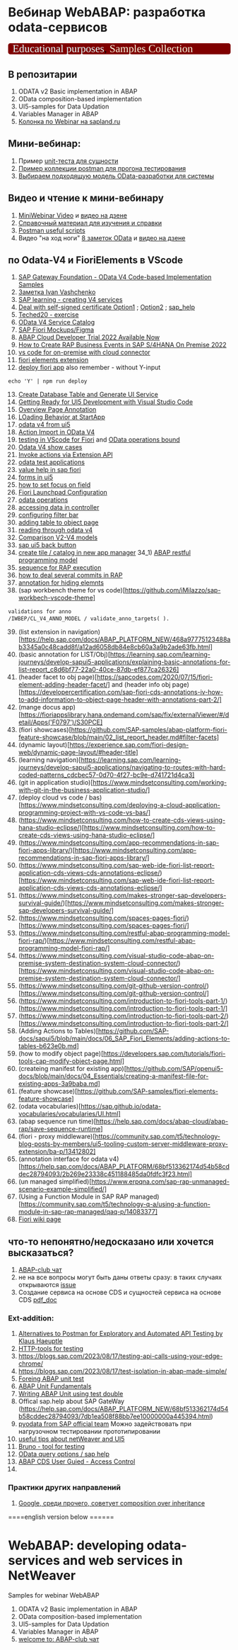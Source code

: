 # Вебинар WebABAP: разработка odata-сервисов
<img src="https://github.com/OlegBash599/WebABAP_samples/blob/master/lbl.svg"/>

## В репозитарии
1) ODATA v2 Basic implementation in ABAP
2) OData composition-based implementation
3) UI5-samples for Data Updation
4) Variables Manager in ABAP
5) [Колонка по Webinar на sapland.ru](https://sappro.sapland.ru/author-column/20772)

## Мини-вебинар:
1) Пример [unit-теста для сущности](https://github.com/OlegBash599/WebABAP_samples/blob/master/src/zwa003/zcl_wa003_var_head_feed.clas.testclasses.abap)
2) [Пример коллекции postman для прогона тестирования](https://github.com/OlegBash599/WebABAP_samples/tree/master/PostMan_samples)
3) [Выбираем подходящую модель OData-разработки для системы](https://blogs.sap.com/2022/01/22/howto-odata-high-level-overview/)
   


## Видео и чтение к мини-вебинару
1) [MiniWebinar Video](https://sappro.sapland.ru/kb/webinars/testirovanie-crudq-operatsii-v-sap-gateway-i-unit-testirovanie-v-odata-v2.html) и [видео на дзене](https://dzen.ru/video/watch/6654c9d27e3fa971932db30d)
2) [Справочный материал для изучения и справки](https://www.olegbash.ru/WebABAP/MiniWebinar_ODATAtesting.zip)
3) [Postman useful scripts](https://blogs.aboutatul.in/some-common-test-scripts-in-postman)
4) Видео "на ход ноги" [8 заметок OData](https://sappro.sapland.ru/publications/sap-gateway-odata-8-poleznyh-zametok-na-hod-nogi.html) и [видео на дзене](https://dzen.ru/video/watch/6654d7b65b3bc47acbf0f6c1)

## по Odata-V4 и FioriElements в VScode
1) [SAP Gateway Foundation - OData V4 Code-based Implementation Samples](https://github.com/SAP-samples/gateway-odata-v4)
2) [Заметка Ivan Vashchenko](https://github.com/Via04/odatav4-guide)
3) [SAP learning - creating V4 services](https://learning.sap.com/learning-journeys/getting-started-with-creating-an-sap-fiori-elements-app-based-on-an-odata-v4-rap-service/creating-an-odata-v4-service)
4) [Deal with self-signed certificate Option1](https://stackoverflow.com/questions/36506539/how-do-i-get-visual-studio-code-to-trust-our-self-signed-proxy-certificate) ; [Option2](https://stackoverflow.com/questions/75784380/how-to-provide-vs-code-with-a-self-signed-certificate-in-order-to-connect-with-s) ; [sap_help](https://help.sap.com/docs/SAP_FIORI_tools/17d50220bcd848aa854c9c182d65b699/4b318bede7eb4021a8be385c46c74045.html?locale=en-US)
5) [Teched20 - exercise](https://github.com/SAP-archive/teched2020-DEV260/tree/main/exercises/ex0)
6) [OData V4 Service Catalog](https://community.sap.com/t5/technology-blogs-by-sap/odata-v4-service-catalog/ba-p/13477068)
7) [SAP Fiori Mockups/Figma](https://www.youtube.com/watch?v=OozwNvecMWc)
8) [ABAP Cloud Developer Trial 2022 Available Now](https://community.sap.com/t5/technology-blogs-by-sap/abap-cloud-developer-trial-2022-available-now/ba-p/13598069)
9) [How to Create RAP Business Events in SAP S/4HANA On Premise 2022](https://community.sap.com/t5/technology-blogs-by-sap/how-to-create-rap-business-events-in-sap-s-4hana-on-premise-2022/ba-p/13553312)
10) [vs code for on-premise with cloud connector](https://www.mindsetconsulting.com/visual-studio-code-abap-on-premise-system-destination-system-cloud-connector/)
11) [fiori elements extension](https://sapui5.hana.ondemand.com/#/topic/dd78acad2f164560ad6b0e24ed2cd8ee)
12) [deploy fiori app](https://github.com/SAP/open-ux-tools/tree/main/packages/deploy-tooling#configuration-with-logging-enabled)
also remember - without Y-input
```
echo 'Y' | npm run deploy
```
13) [Create Database Table and Generate UI Service](https://developers.sap.com/tutorials/abap-environment-rap100-generate-ui-service.html)
14) [Getting Ready for UI5 Development with Visual Studio Code](https://community.sap.com/t5/technology-blogs-by-sap/getting-ready-for-ui5-development-with-visual-studio-code/ba-p/13498045)
15) [Overview Page Annotation](https://github.com/SAP-docs/sapui5/blob/main/docs/06_SAP_Fiori_Elements/annotations-used-in-overview-pages-65731e6.md)
16) [LOading Behavior at StartApp](https://ui5.sap.com/#/topic/9f4e1192f1384b85bc160288e17f69c4)
17) [odata v4 from ui5](https://community.sap.com/t5/technology-blogs-by-members/enhancing-flexibility-with-odata-v4-calls-from-the-controller-in-sap-ui5/ba-p/13880825)
18) [Action Import in OData V4](https://stackoverflow.com/questions/70204048/how-to-send-a-post-request-to-odata-v4-actionimport-with-sapui5)
19) [testing in VScode for Fiori](https://community.sap.com/t5/technology-blogs-by-members/ui5-tooling-custom-server-middleware-proxy-extension/ba-p/13412802) and [OData operations bound](https://github.com/SAP-docs/sapui5/blob/main/docs/04_Essentials/odata-operations-b54f789.md)
20) [Odata V4 show cases](https://github.com/SAP-samples/fiori-elements-feature-showcase/blob/main/README.md#custom-actions-global-list-report)
21) [Invoke actions via Extension API](https://community.sap.com/t5/technology-q-a/fiori-elements-call-invokeactions-via-extensionapi-and-odata-v4/qaq-p/12452118)
22) [odata test applications](https://help.sap.com/doc/saphelp_nw75/7.5.5/en-US/c7/0a898058f34024bfe9bffc43b3904c/frameset.htm)
23) [value help in sap fiori](https://openui5.hana.ondemand.com/entity/sap.ui.mdc.ValueHelp/sample/sap.ui.mdc.demokit.sample.FieldValueHelpTypes/code)
24) [forms in ui5](https://sapui5.hana.ondemand.com/sdk/#/entity/sap.ui.layout.form.Form/sample/sap.ui.layout.sample.Form354wide/code)
25) [how to set focus on field](https://help.sap.com/docs/SAP_NETWEAVER_740/468a97775123488ab3345a0c48cadd8f/91f19f036f4d1014b6dd926db0e91070.html#example)
26) [Fiori Launchpad Configuration](https://help.sap.com/docs/ABAP_PLATFORM_NEW/a7b390faab1140c087b8926571e942b7/af35d42e7d4f49d7b8e46080cd01c299.html?locale=en-US)
27) [odata operations](https://github.com/SAP-docs/sapui5/blob/main/docs/04_Essentials/odata-operations-b54f789.md)
28) [accessing data in controller](https://github.com/SAP-docs/sapui5/blob/main/docs/04_Essentials/accessing-data-in-controller-code-17b30ac.md)
29) [configuring filter bar](https://github.com/SAP-docs/sapui5/blob/main/docs/06_SAP_Fiori_Elements/configuring-filter-bars-4bd7590.md)
30) [adding table to object page](https://learning.sap.com/learning-journeys/getting-started-with-creating-an-sap-fiori-elements-app-based-on-an-odata-v4-rap-service/adding-a-table-to-the-object-page)
31) [reading through odata v4](https://learning.sap.com/learning-journeys/develop-sapui5-applications/reading-data-through-an-odata-model_e7de231b-e1ae-46f9-a298-14da24ef940b)
32) [Comparison V2-V4 models](https://github.com/SAP/openui5-docs/blob/main/docs/04_Essentials/changes-compared-to-odata-v2-model-abd4d7c.md)
33) [sap ui5 back button](https://learning.sap.com/learning-journeys/develop-sapui5-applications/routing-back_c9b9f625-a6c1-4b54-9d32-8196143d5ee5)
34) [create tile / catalog in new app manager](https://community.sap.com/t5/technology-blog-posts-by-sap/sap-fiori-launchpad-app-manager-tool-available-for-sap-s-4hana-2020/ba-p/13483977)
34_1) [ABAP restful programming model](https://help.sap.com/docs/abap-cloud/abap-rap/abap-restful-application-programming-model?locale=en-US&version=sap_btp)
35) [sequence for RAP execution](https://help.sap.com/docs/abap-cloud/abap-rap/save-sequence-runtime)
36) [how to deal several commits in RAP](https://community.sap.com/t5/technology-q-a/save-sequence-bapi-commit-issue-abap-restful-programming-on-premise/qaq-p/12135945)
37) [annotation for hiding elemnts](https://sapui5.hana.ondemand.com/sdk/#/topic/ca00ee45fe344a73998f482cb2e669bb)
38) (sap workbench theme for vs code)[https://github.com/iMilazzo/sap-workbech-vscode-theme]

```
validations for anno
/IWBEP/CL_V4_ANNO_MODEL / validate_anno_targets( ).
```
39) (list extension in navigation)[https://help.sap.com/docs/ABAP_PLATFORM_NEW/468a97775123488ab3345a0c48cadd8f/a12ad6058db84e8cb60a3a9b2ade63fb.html]
40) (basic annotation for LIST/Obj)[https://learning.sap.com/learning-journeys/develop-sapui5-applications/explaining-basic-annotations-for-list-report_c8d6bf77-22a0-40ce-87db-ef877ca26326]
41) (header facet to obj page)[https://sapcodes.com/2020/07/15/fiori-element-adding-header-facet/] and (header info obj page)[https://developercertification.com/sap-fiori-cds-annotations-iv-how-to-add-information-to-object-page-header-with-annotations-part-2/]
42) (mange docus app)[https://fioriappslibrary.hana.ondemand.com/sap/fix/externalViewer/#/detail/Apps('F0797')/S30PCE]
43) (fiori showcases)[https://github.com/SAP-samples/abap-platform-fiori-feature-showcase/blob/main/02_list_report_header.md#filter-facets]
44) (dynamic layout)[https://experience.sap.com/fiori-design-web/dynamic-page-layout/#header-title]
45) (learning navigation)[https://learning.sap.com/learning-journeys/develop-sapui5-applications/navigating-to-routes-with-hard-coded-patterns_cdcbec57-0d70-4f27-bc9e-d741721d4ca3]
46) (git in application studio)[https://www.mindsetconsulting.com/working-with-git-in-the-business-application-studio/]
47) (deploy cloud vs code / bas)[https://www.mindsetconsulting.com/deploying-a-cloud-application-programming-project-with-vs-code-vs-bas/]
48) (https://www.mindsetconsulting.com/how-to-create-cds-views-using-hana-studio-eclipse/)[https://www.mindsetconsulting.com/how-to-create-cds-views-using-hana-studio-eclipse/]
49) (https://www.mindsetconsulting.com/app-recommendations-in-sap-fiori-apps-library/)[https://www.mindsetconsulting.com/app-recommendations-in-sap-fiori-apps-library/]
50) (https://www.mindsetconsulting.com/sap-web-ide-fiori-list-report-application-cds-views-cds-annotations-eclipse/)[https://www.mindsetconsulting.com/sap-web-ide-fiori-list-report-application-cds-views-cds-annotations-eclipse/]
51) (https://www.mindsetconsulting.com/makes-stronger-sap-developers-survival-guide/)[https://www.mindsetconsulting.com/makes-stronger-sap-developers-survival-guide/]
52) (https://www.mindsetconsulting.com/spaces-pages-fiori/)[https://www.mindsetconsulting.com/spaces-pages-fiori/]
53) (https://www.mindsetconsulting.com/restful-abap-programming-model-fiori-rap/)[https://www.mindsetconsulting.com/restful-abap-programming-model-fiori-rap/]
54) (https://www.mindsetconsulting.com/visual-studio-code-abap-on-premise-system-destination-system-cloud-connector/)[https://www.mindsetconsulting.com/visual-studio-code-abap-on-premise-system-destination-system-cloud-connector/]
55) (https://www.mindsetconsulting.com/git-github-version-control/)[https://www.mindsetconsulting.com/git-github-version-control/]
56) (https://www.mindsetconsulting.com/introduction-to-fiori-tools-part-1/)[https://www.mindsetconsulting.com/introduction-to-fiori-tools-part-1/]
57) (https://www.mindsetconsulting.com/introduction-to-fiori-tools-part-2/)[https://www.mindsetconsulting.com/introduction-to-fiori-tools-part-2/]
58) (Adding Actions to Tables)[https://github.com/SAP-docs/sapui5/blob/main/docs/06_SAP_Fiori_Elements/adding-actions-to-tables-b623e0b.md]
59) (how to modify object page)[https://developers.sap.com/tutorials/fiori-tools-cap-modify-object-page.html]
60) (createing manifest for existing app)[https://github.com/SAP/openui5-docs/blob/main/docs/04_Essentials/creating-a-manifest-file-for-existing-apps-3a9baba.md]
61) (feature showcase)[https://github.com/SAP-samples/fiori-elements-feature-showcase]
62) (odata vocabularies)[https://sap.github.io/odata-vocabularies/vocabularies/UI.html]
63) (abap sequence run time)[https://help.sap.com/docs/abap-cloud/abap-rap/save-sequence-runtime]
64) (fiori - proxy middleware)[https://community.sap.com/t5/technology-blog-posts-by-members/ui5-tooling-custom-server-middleware-proxy-extension/ba-p/13412802]
65) (annotation interface for odata v4)[https://help.sap.com/docs/ABAP_PLATFORM/68bf513362174d54b58cddec28794093/2b269e23338c451188485da0fdfc3f23.html]
66) (un managed simplified)[https://www.erpqna.com/sap-rap-unmanaged-scenario-example-simplified/]
67) (Using a Function Module in SAP RAP managed)[https://community.sap.com/t5/technology-q-a/using-a-function-module-in-sap-rap-managed/qaq-p/14083377]
68) [Fiori wiki page](https://pages.community.sap.com/topics/fiori)

## что-то непонятно/недосказано или хочется высказаться?
1) [ABAP-club чат](https://t.me/ABAPclub)
2) не на все вопросы могут быть даны ответы сразу: в таких случаях открываются [issue](https://github.com/OlegBash599/WebABAP_samples/issues)
3) Создание сервиса на основе CDS и сущностей сервиса на основе CDS [pdf_doc](https://olegbash.ru/f1/pW8)


### Ext-addition:
1) [Alternatives to Postman for Exploratory and Automated API Testing by Klaus Haeuptle](https://blogs.sap.com/2023/08/17/alternatives-to-postman-for-exploratory-and-automated-api-testing/)
2) [HTTP-tools for testing](https://thechief.io/c/editorial/top-10-http-benchmarking-and-load-testing-tools/)
3) https://blogs.sap.com/2023/08/17/testing-api-calls-using-your-edge-chrome/
4) https://blogs.sap.com/2023/08/17/test-isolation-in-abap-made-simple/
5) [Foreing ABAP unit test](https://blogs.sap.com/2023/09/12/writing-foreign-abap-unit-tests/)
6) [ABAP Unit Fundamentals](https://blogs.sap.com/2019/12/20/understanding-abap-unit-testing-fundamentals-overview-for-beginners/)
7) [Writing ABAP Unit using test double](https://blogs.sap.com/2023/10/16/writing-abap-a-unit-using-test-double-frameworkdoc/)
8) Offical sap.help about SAP GateWay (https://help.sap.com/docs/ABAP_PLATFORM_NEW/68bf513362174d54b58cddec28794093/7db1ea508f88bb7ee10000000a445394.html)
9) [pyodata from SAP official team](https://github.com/SAP/python-pyodata) Можно задействовать при нагрузочном тестировании прототипировании
10) [useful tips about netWeaver and UI5](https://blogs.sap.com/2016/04/30/my-ui5-debugging-tips-and-experience-collection-how-to-resolve-ui5-issues-through-debugging-by-yourself/)
11) [Bruno - tool for testing](https://github.com/usebruno/bruno)
12) [OData query options / sap help](https://help.sap.com/docs/ABAP_PLATFORM_NEW/68bf513362174d54b58cddec28794093/30116c10d4ff42908d4a4ad023b77634.html)
13) [ABAP CDS User Guied - Access Control](https://help.sap.com/docs/abap-cloud/abap-cds-tools-user-guide/access-controls?version=sap_btp)
14) 


### Практики других направлений
1) [Google, среди прочего, советует composition over inheritance](https://www.youtube.com/watch?v=6lU11IHfJgo)

====english version below ======
# WebABAP: developing odata-services and web services in NetWeaver
Samples for webinar WebABAP

1) ODATA v2 Basic implementation in ABAP
2) OData composition-based implementation
3) UI5-samples for Data Updation
4) Variables Manager in ABAP
5) [welcome to: ABAP-club чат](https://t.me/ABAPclub)
